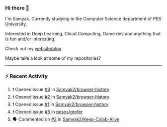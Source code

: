### Hi there 👋

I'm Samyak. Currently studying in the Computer Science department of PES University.

Interested in Deep Learning, Cloud Computing, Game dev and anything that is fun and/or interesting.

Check out my [website/blog](https://samyak2.github.io/).

Maybe take a look at some of my repositories?

---

### :zap: Recent Activity

<!--START_SECTION:activity-->
1. ❗️ Opened issue [#3](https://github.com//Samyak2/browser-history/issues/3) in [Samyak2/browser-history](https://github.com//Samyak2/browser-history)
2. ❗️ Opened issue [#2](https://github.com//Samyak2/browser-history/issues/2) in [Samyak2/browser-history](https://github.com//Samyak2/browser-history)
3. ❗️ Opened issue [#1](https://github.com//Samyak2/browser-history/issues/1) in [Samyak2/browser-history](https://github.com//Samyak2/browser-history)
4. ❗️ Opened issue [#5](https://github.com//pesos/grofer/issues/5) in [pesos/grofer](https://github.com//pesos/grofer)
5. 🗣 Commented on [#2](https://github.com//Samyak2/Keep-Colab-Alive/issues/2) in [Samyak2/Keep-Colab-Alive](https://github.com//Samyak2/Keep-Colab-Alive)
<!--END_SECTION:activity-->
